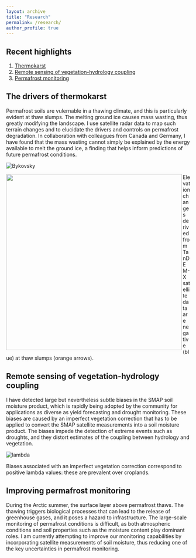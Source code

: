 ```yaml
---
layout: archive
title: "Research"
permalink: /research/
author_profile: true
---
```


## Recent highlights

1. [Thermokarst](#the-drivers-of-thermokarst)
2. [Remote sensing of vegetation-hydrology coupling](#remote-sensing-of-vegetation-hydrology-coupling)
3. [Permafrost monitoring](#improving-permafrost-monitoring)

## The drivers of thermokarst
Permafrost soils are vulernable in a thawing climate, and this is particularly evident at thaw slumps. The melting ground ice causes mass wasting, thus greatly modifying the landscape. I use satellite radar data to map such terrain changes and to elucidate the drivers and controls on permafrost degradation. In collaboration with colleagues from Canada and Germany, I have found that the mass wasting cannot simply be explained by the energy available to melt the ground ice, a finding that helps inform predictions of future permafrost conditions.

![Bykovsky](http://szwieback.github.io/files/bykovskybig.png)

<a href="url"><img src="http://szwieback.github.io/files/bykovskybig.png" align="left" width="480" ></a>

Elevation changes derived from TanDEM-X satellite data are negative (blue) at thaw slumps (orange arrows).

## Remote sensing of vegetation-hydrology coupling
I have detected large but nevertheless subtle biases in the SMAP soil moisture product, which is rapidly being adopted by the community for applications as diverse as yield forecasting and drought monitoring. These biases are caused by an imperfect vegetation correction that has to be applied to convert the SMAP satellite measurements into a soil moisture product. The biases impede the detection of extreme events such as droughts, and they distort estimates of the coupling between hydrology and vegetation.

![lambda](http://szwieback.github.io/files/maplambda.png)

Biases associated with an imperfect vegetation correction correspond to positive lambda values: these are prevalent over croplands.

## Improving permafrost monitoring
During the Arctic summer, the surface layer above permafrost thaws. The thawing triggers biological processes that can lead to the release of greenhouse gases, and it poses a hazard to infrastructure. The large-scale monitoring of permafrost conditions is difficult, as both atmospheric conditions and soil properties such as the moisture content play dominant roles. I am currently attempting to improve our monitoring capabilities by incorporating satellite measurements of soil moisture, thus reducing one of the key uncertainties in permafrost monitoring.

